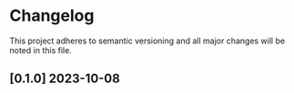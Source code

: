 # Changelog

This project adheres to semantic versioning and all major changes will
be noted in this file.

## [0.1.0] 2023-10-08

